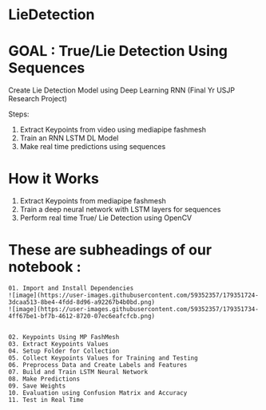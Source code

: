 # LieDetection
# GOAL : True/Lie Detection Using Sequences
Create Lie Detection Model using Deep Learning RNN (Final Yr USJP Research Project)

Steps:

01. Extract Keypoints from video using mediapipe fashmesh
02. Train an RNN LSTM DL Model
03. Make real time predictions using sequences



# How it Works
  01. Extract Keypoints from mediapipe fashmesh 
  2. Train a deep neural network with LSTM layers for sequences
  3. Perform real time True/ Lie Detection using OpenCV


# These are subheadings of our notebook :

    01. Import and Install Dependencies
    ![image](https://user-images.githubusercontent.com/59352357/179351724-3dcaa513-8be4-4fdd-8d96-a92267b4b0bd.png)
    ![image](https://user-images.githubusercontent.com/59352357/179351734-4ff67be1-bf7b-4612-8720-07ec6eafcfcb.png)


    02. Keypoints Using MP FashMesh
    03. Extract Keypoints Values
    04. Setup Folder for Collection
    05. Collect Keypoints Values for Training and Testing
    06. Preprocess Data and Create Labels and Features
    07. Build and Train LSTM Neural Network
    08. Make Predictions
    09. Save Weights
    10. Evaluation using Confusion Matrix and Accuracy
    11. Test in Real Time

